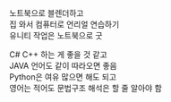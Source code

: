 노트북으로 블렌더하고  
집 와서 컴퓨터로 언리얼 연습하기  
유니티 작업은 노트북으로 굿  
  
C# C++ 하는 게 좋을 것 같고  
JAVA 언어도 같이 따라오면 좋음  
Python은 여유 많으면 해도 되고  
영어는 적어도 문법구조 해석은 할 줄 알아야 함  
  

